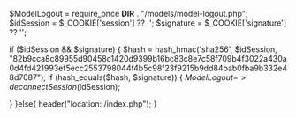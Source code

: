 $ModelLogout = require_once __DIR__ . "/models/model-logout.php";
$idSession = $_COOKIE['session'] ?? '';
$signature = $_COOKIE['signature'] ?? '';

if ($idSession && $signature) {
  $hash = hash_hmac('sha256', $idSession, "82b9cca8c89955d90458c1420d9399b16bc83c8e7c58f709b4f3022a430a0d4fd421993ef5ecc2553798044f4b5c98f23f9215b9dd84bab0fba9b332e48d7087");
  if (hash_equals($hash, $signature)) {
    $ModelLogout->deconnectSession($idSession);
 
  }
}else{
   header("location: /index.php");
}